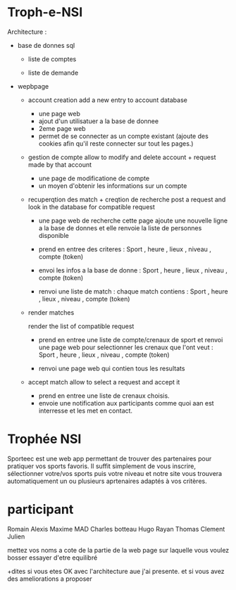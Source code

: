 # Troph-e-NSI



Architecture : 

- base de donnes sql

    - liste de comptes

    - liste de demande

- wepbpage

    - account creation
        add a new entry to account database
        - une page web
        - ajout d'un utilisatuer a la base de donnee
        - 2eme page web
        - permet de se connecter as un compte existant (ajoute des cookies afin qu'il reste connecter sur tout les pages.)

    - gestion de compte
        allow to modify and delete account + request made by that account
        - une page de modificatione de compte
        - un moyen d'obtenir les informations sur un compte


    - recuperqtion des match + creqtion de recherche
        post a request and look in the database for compatible request
        - une page web de recherche
        cette page ajoute une nouvelle ligne a la base de donnes
        et elle renvoie la liste de personnes disponible

        - prend en entree des criteres : Sport , heure , lieux , niveau , compte (token)

        - envoi les infos a la base de donne : Sport , heure , lieux , niveau , compte (token)

        - renvoi une liste de match : chaque match contiens : Sport , heure , lieux , niveau , compte (token)
    - render matches

        render the list of compatible request

        - prend en entree une liste de compte/crenaux de sport et renvoi une page web pour selectionner les crenaux que l'ont veut : Sport , heure , lieux , niveau , compte (token)

        - renvoi une page web qui contien tous les resultats
    - accept match
        allow to select a request and accept it
        - prend en entree une liste de crenaux choisis. 
        - envoie une notification aux participants comme quoi aan est interresse et les met en contact.


# Trophée NSI

Sporteec est une web app permettant de trouver des partenaires pour pratiquer vos sports favoris. Il suffit simplement de vous inscrire, sélectionner votre/vos sports puis votre niveau et notre site vous trouvera automatiquement un ou plusieurs aprtenaires adaptés à vos critères. 


# participant

Romain
Alexis
Maxime
MAD
Charles botteau
Hugo
Rayan
Thomas
Clement
Julien

mettez vos noms a cote de la partie de la web page sur laquelle vous voulez bosser essayer d'etre equilibré

+dites si vous etes OK avec l'architecture aue j'ai presente.
 et si vous avez des ameliorations a proposer


